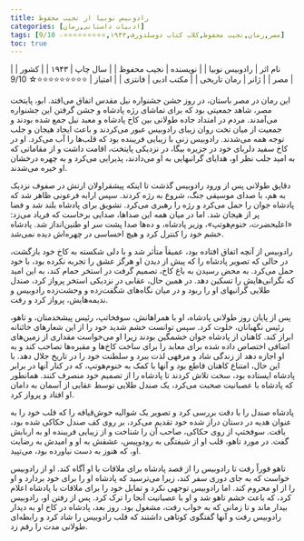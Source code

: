 ```yaml
---
title: رادوبیس نوبیا از نجیب محفوظ
categories: [ادبیات داستانی,رمان]
tags: [مصر,رمان,نجیب محفوظ,کلاب کتاب دوسلدورف,۱۹۴۳,⭐⭐⭐⭐⭐⭐⭐⭐⭐☆ 9/10]
toc: true
---
```



| نام اثر | رادوبیس نوبیا |
| نویسنده | نجیب محفوظ |
| سال چاپ | ۱۹۴۳ |
| کشور | مصر |
| ژانر | رمان تاریخی |
| مکتب ادبی | فانتزی |
| امتیاز | ⭐⭐⭐⭐⭐⭐⭐⭐⭐☆ 9/10 |


این رمان در مصر باستان، در روز جشن جشنواره نیل مقدس اتفاق می‌افتد. ابو، پایتخت مصر، شاهد جمعیتی بود که برای تماشای رژه پادشاه و جشن گرفتن این جشنواره می‌آمدند. مردم در امتداد جاده طولانی بین کاخ پادشاه و معبد نیل جمع شده بودند و جمعیت از میان تخت روان زیبای رادوبیس عبور می‌کردند و باعث ایجاد هیجان و جلب توجه همه می‌شدند. رادوبیس زنی با زیبایی فریبنده بود که قلب‌ها را آب می‌کرد. او در کاخ سفید دلربای خود در جزیره بیگا، در نزدیکی پایتخت، اقامت داشت و از مقاماتی که به امید جلب نظر او، هدایای گرانبهایی به او می‌دادند، پذیرایی می‌کرد و به چهره درخشان او خیره می‌شدند.

دقایق طولانی پس از ورود رادوبیس گذشت تا اینکه پیشقراولان ارتش در صفوف نزدیک به هم، با صدای موسیقی جنگ، شروع به رژه کردند. سپس ارابه فرعونی ظاهر شد که پادشاه جوان را حمل می‌کرد و رژه را رهبری می‌کرد. تشویق برای پادشاه بلند شد و فضا پر از هیجان شد. اما در میان همه این صداها، صدایی برخاست که فریاد می‌زد: «اعلیحضرت، خنوم‌هوتپ»، وزیر پادشاه، و ده‌ها صدا پشت سر او طنین‌انداز شد. پادشاه خشم خود را کنترل کرد و هیچ احساسی در چهره‌اش دیده نمی‌شد.

رادوبیس از آنچه اتفاق افتاده بود، عمیقاً متأثر شد و با دلی شکسته به کاخ خود بازگشت، در حالی که تصویر پادشاه را که پیش از دیدن او هرگز عشق را تجربه نکرده بود، با خود حمل می‌کرد. به محض رسیدن به باغ کاخ، تصمیم گرفت در استخر حمام کند، به این امید که نگرانی‌هایش را تسکین دهد. در همین حال، عقابی در نزدیکی استخر پرواز کرد، صندل طلایی گرانبهای او را ربود و در میان نگاه‌های شگفت‌زده و وحشت‌زده رادوبیس و ندیمه‌هایش، پرواز کرد و رفت.

پس از پایان روز طولانی پادشاه، او با همراهانش، سوفخاتپ، رئیس پیشخدمتان، و تاهو، رئیس نگهبانان، خلوت کرد. سپس توانست خشم شدید خود را از این شعارهای خائنانه ابراز کند. کاهنان از پادشاه جوان خشمگین بودند زیرا او می‌خواست مقداری از زمین‌های اضافی اختصاص داده شده برای معابد را برای ساخت کاخ‌ها و مقبره‌ها تصاحب کند و به او اجازه دهد از زندگی شاد و مرفهی لذت ببرد و سلطنت خود را در تاریخ جلال دهد. با این حال، امتناع کاهنان قاطع بود و آنها با کمک به خنوم‌هوتپ، که در کنار آنها در برابر پادشاه ایستاده بود، سخت تلاش کردند تا پادشاه را از تصمیم خود منصرف کنند. همانطور که پادشاه با عصبانیت صحبت می‌کرد، یک صندل طلایی توسط عقابی از آسمان به دامان او افتاد و پرواز کرد.

پادشاه صندل را با دقت بررسی کرد و تصویر یک شوالیه خوش‌قیافه را که قلب خود را به عنوان هدیه در دستان دراز شده خود تقدیم می‌کرد، بر روی کف صندل حکاکی شده بود، یافت. سوفختپ از روی حکاکی، صاحب آن را شناخت و از زیبایی فریبنده او به اربابش گفت. در مورد تاهو، قلب او از شیفتگی به رودوپیس، عشقش به او و امیدش به رضایت او، که هنوز به دست نیاورده بود، می‌تپید.


تاهو فوراً رفت تا رادوبیس را از قصد پادشاه برای ملاقات با او آگاه کند. او از رادوبیس خواست که به جای دوری سفر کند، زیرا می‌ترسید که پادشاه او را برای خود بردارد و او را از او محروم کند. اما رادوبیس توجهی نکرد و تمایل خود را برای ملاقات با پادشاه اعلام کرد، که باعث خشم تاهو شد و او با عصبانیت آنجا را ترک کرد. پس از رفتن او، رادوبیس بیدار ماند و تا زمانی که به خواب رفت، مشغول بود. روز بعد، پادشاه در کاخ او به دیدار رادوبیس رفت و آنها گفتگوی کوتاهی داشتند که قلب رادوبیس را شاد کرد و رابطه‌ای طولانی مدت را رقم زد.